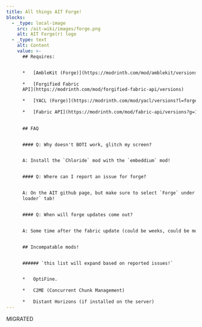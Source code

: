 ```yaml
---
title: All things AIT Forge!
blocks:
  - _type: local-image
    src: /ait-wiki/images/forge.png
    alt: AIT Forge(r) logo
  - _type: text
    alt: Content
    value: >-
      ## Requires:


      *   [AmbleKit (Forge)](https://modrinth.com/mod/amblekit/versions?l=forge)
          
      *   [Forgified Fabric
      API](https://modrinth.com/mod/forgified-fabric-api/versions)
          
      *   [YACL (Forge)](https://modrinth.com/mod/yacl/versions?l=forge)
          
      *   [Fabric API](https://modrinth.com/mod/fabric-api/versions?g=1.20.1)
          

      ## FAQ


      #### Q: Why doesn't BOTI work, glitch my screen?


      A: Install the `Chloride` mod with the `embeddium` mod!


      #### Q: Where can I report an issue for forge?


      A: On the AIT github page, but make sure to select `Forge` under the `Mod
      loader` tab!


      #### Q: When will forge updates come out?


      A: Some time after the fabric update (could be weeks, could be months).


      ## Incompatable mods!


      ###### `this list will expand based on reported issues!`


      *   OptiFine.
          
      *   C2ME (Concurrent Chunk Management)
          
      *   Distant Horizons (if installed on the server)
---
```

MIGRATED